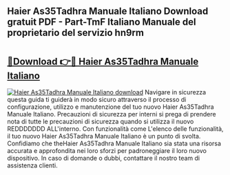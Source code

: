 ## Haier As35Tadhra Manuale Italiano Download gratuit PDF - Part-TmF Italiano Manuale del proprietario del servizio hn9rm

# <h2><a href="http://dfgjw9.blite.top/?on=Haier+As35Tadhra+Manuale+Italiano">🔗Download 👉🔴 Haier As35Tadhra Manuale Italiano</a></h2>

[![Haier As35Tadhra Manuale Italiano download](https://i.imgur.com/lujVjoI.png)](http://dfgjw9.blite.top/?on=Haier+As35Tadhra+Manuale+Italiano)
Navigare in sicurezza questa guida ti guiderà in modo sicuro attraverso il processo di configurazione, utilizzo e manutenzione del tuo nuovo Haier As35Tadhra Manuale Italiano. Precauzioni di sicurezza per interni si prega di prendere nota di tutte le precauzioni di sicurezza quando si utilizza il nuovo REDDDDDDD ALL'interno. Con funzionalità come L'elenco delle funzionalità, il tuo nuovo Haier As35Tadhra Manuale Italiano è un punto di svolta. Confidiamo che theHaier As35Tadhra Manuale Italiano sia stata una risorsa accurata e approfondita nei loro sforzi per padroneggiare il loro nuovo dispositivo. In caso di domande o dubbi, contattare il nostro team di assistenza clienti.
